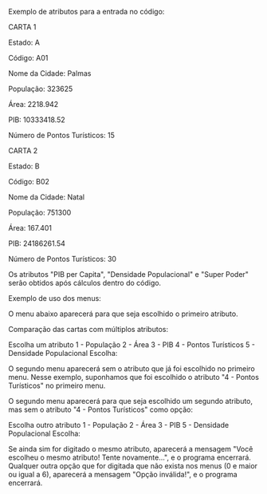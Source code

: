 Exemplo de atributos para a entrada no código:


CARTA 1


Estado: A

Código: A01

Nome da Cidade: Palmas

População: 323625

Área: 2218.942

PIB: 10333418.52

Número de Pontos Turísticos: 15


 

CARTA 2


Estado: B

Código: B02

Nome da Cidade: Natal

População: 751300

Área: 167.401

PIB: 24186261.54

Número de Pontos Turísticos: 30



Os atributos "PIB per Capita", "Densidade Populacional" e "Super Poder" serão obtidos após cálculos dentro do código.



Exemplo de uso dos menus:

O menu abaixo aparecerá para que seja escolhido o primeiro atributo.

Comparação das cartas com múltiplos atributos:

   Escolha um atributo
1 - População
2 - Área
3 - PIB
4 - Pontos Turísticos
5 - Densidade Populacional
Escolha:


O segundo menu aparecerá sem o atributo que já foi escolhido no primeiro menu.
Nesse exemplo, suponhamos que foi escolhido o atributo "4 - Pontos Turísticos" no primeiro menu.

O segundo menu aparecerá para que seja escolhido um segundo atributo, mas sem o atributo "4 - Pontos Turísticos" como opção:


   Escolha outro atributo
1 - População
2 - Área
3 - PIB
5 - Densidade Populacional
Escolha:


Se ainda sim for digitado o mesmo atributo, aparecerá a mensagem "Você escolheu o mesmo atributo! Tente novamente...", e o programa encerrará.
Qualquer outra opção que for digitada que não exista nos menus (0 e maior ou igual a 6), aparecerá a mensagem "Opção inválida!", e o programa encerrará.
